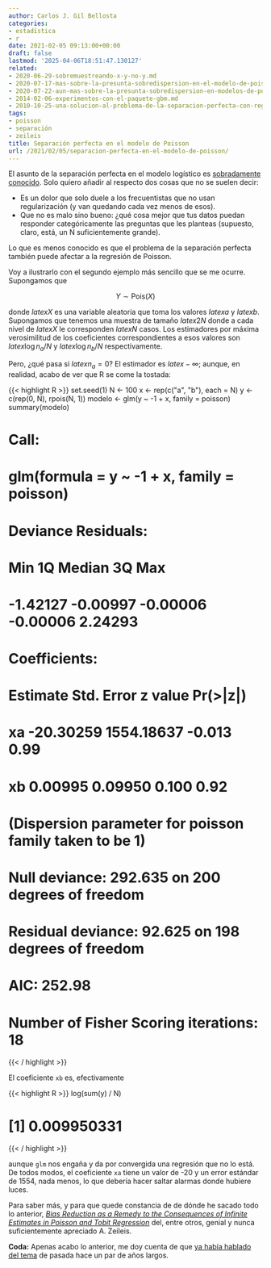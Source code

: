 ```yaml
---
author: Carlos J. Gil Bellosta
categories:
- estadística
- r
date: 2021-02-05 09:13:00+00:00
draft: false
lastmod: '2025-04-06T18:51:47.130127'
related:
- 2020-06-29-sobremuestreando-x-y-no-y.md
- 2020-07-17-mas-sobre-la-presunta-sobredispersion-en-el-modelo-de-poisson.md
- 2020-07-22-aun-mas-sobre-la-presunta-sobredispersion-en-modelos-de-poisson.md
- 2014-02-06-experimentos-con-el-paquete-gbm.md
- 2010-10-25-una-solucion-al-problema-de-la-separacion-perfecta-con-regresiones-logisticas.md
tags:
- poisson
- separación
- zeileis
title: Separación perfecta en el modelo de Poisson
url: /2021/02/05/separacion-perfecta-en-el-modelo-de-poisson/
---
```


El asunto de la separación perfecta en el modelo logístico es [sobradamente conocido](https://caminosaleatorios.wordpress.com/2017/11/29/regresion-logistica-y-datos-con-grupos-linealmente-separables/). Solo quiero añadir al respecto dos cosas que no se suelen decir:

* Es un dolor que solo duele a los frecuentistas que  no usan regularización (y van quedando cada vez menos de esos).
* Que no es malo sino bueno: ¿qué cosa mejor que tus datos puedan responder categóricamente las preguntas que les planteas (supuesto, claro, está, un N suficientemente grande).

Lo que es menos conocido es que el problema de la separación perfecta también puede afectar a la regresión de Poisson.

Voy a ilustrarlo con el segundo ejemplo más sencillo que se me ocurre. Supongamos que

$$Y \sim \text{Pois}(X)$$

donde $latex X$ es una variable aleatoria que toma los valores $latex a$ y $latex b$. Supongamos que tenemos una muestra de tamaño $latex 2N$ donde a cada nivel de $latex X$ le corresponden $latex N$ casos. Los estimadores por máxima verosimilitud de los coeficientes correspondientes a esos valores son $latex \log n_a /N$ y $latex \log n_b /N$ respectivamente.

Pero, ¿qué pasa si $latex n_a = 0$? El estimador es $latex -\infty$; aunque, en realidad, acabo de ver que R se come la tostada:

{{< highlight R >}}
set.seed(1)
N <- 100
x <- rep(c("a", "b"), each = N)
y <- c(rep(0, N), rpois(N, 1))
modelo <- glm(y ~ -1 + x, family = poisson)
summary(modelo)
# Call:
#   glm(formula = y ~ -1 + x, family = poisson)
#
# Deviance Residuals:
#   Min        1Q    Median        3Q       Max
# -1.42127  -0.00997  -0.00006  -0.00006   2.24293
#
# Coefficients:
#   Estimate Std. Error z value Pr(>|z|)
# xa  -20.30259 1554.18637  -0.013     0.99
# xb    0.00995    0.09950   0.100     0.92
#
# (Dispersion parameter for poisson family taken to be 1)
#
# Null deviance: 292.635  on 200  degrees of freedom
# Residual deviance:  92.625  on 198  degrees of freedom
# AIC: 252.98
#
# Number of Fisher Scoring iterations: 18
{{< / highlight >}}

El coeficiente `xb` es, efectivamente

{{< highlight R >}}
log(sum(y) / N)
# [1] 0.009950331
{{< / highlight >}}

aunque `glm` nos engaña y da por convergida una regresión que no lo está. De todos modos, el coeficiente `xa` tiene un valor de -20 y un error estándar de 1554, nada menos, lo que debería hacer saltar alarmas donde hubiere luces.

Para saber más, y para que quede constancia de de dónde he sacado todo lo anterior, _[Bias Reduction as a Remedy to the Consequences of Infinite Estimates in Poisson and Tobit Regression](https://arxiv.org/abs/2101.07141)_ del, entre otros, genial y nunca suficientemente apreciado A. Zeileis.

**Coda:** Apenas acabo lo anterior, me doy cuenta de que [ya había hablado del tema](https://datanalytics.com/2018/04/11/modelos-con-inflacion-de-ceros-y-separacion-perfecta/) de pasada hace un par de años largos.